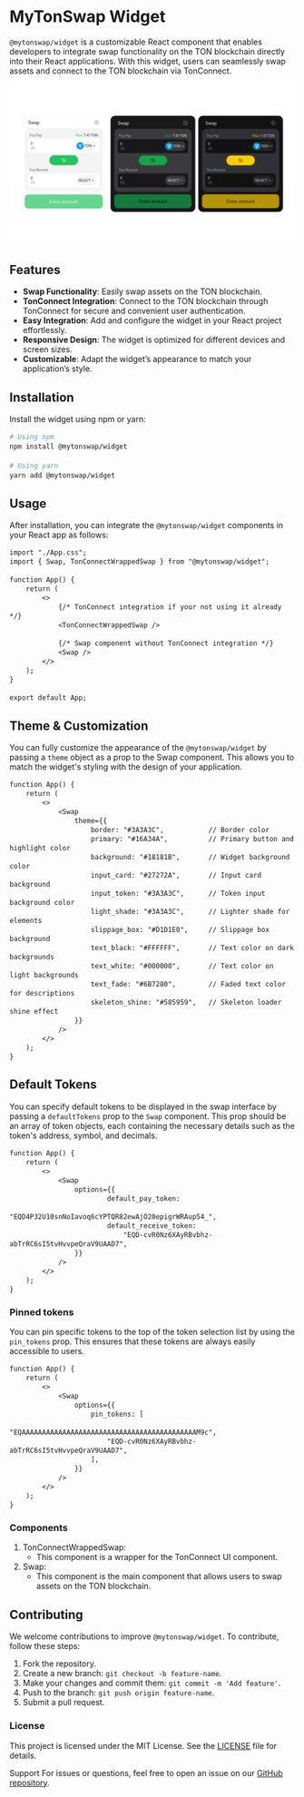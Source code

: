 # MyTonSwap Widget

`@mytonswap/widget` is a customizable React component that enables developers to integrate swap functionality on the TON blockchain directly into their React applications. With this widget, users can seamlessly swap assets and connect to the TON blockchain via TonConnect.


![Preview](./assets/image.png)

## Features

- **Swap Functionality**: Easily swap assets on the TON blockchain.
- **TonConnect Integration**: Connect to the TON blockchain through TonConnect for secure and convenient user authentication.
- **Easy Integration**: Add and configure the widget in your React project effortlessly.
- **Responsive Design**: The widget is optimized for different devices and screen sizes.
- **Customizable**: Adapt the widget’s appearance to match your application’s style.

## Installation

Install the widget using npm or yarn:

```bash
# Using npm
npm install @mytonswap/widget

# Using yarn
yarn add @mytonswap/widget
```
## Usage

After installation, you can integrate the `@mytonswap/widget` components in your React app as follows:

```tsx
import "./App.css";
import { Swap, TonConnectWrappedSwap } from "@mytonswap/widget";

function App() {
    return (
        <>
            {/* TonConnect integration if your not using it already */}
            <TonConnectWrappedSwap />
            
            {/* Swap component without TonConnect integration */}
            <Swap />
        </>
    );
}

export default App;
```

## Theme & Customization
You can fully customize the appearance of the `@mytonswap/widget` by passing a `theme` object as a prop to the Swap component. This allows you to match the widget's styling with the design of your application.
```tsx
function App() {
    return (
        <>
            <Swap
                theme={{
                    border: "#3A3A3C",           // Border color
                    primary: "#16A34A",          // Primary button and highlight color
                    background: "#18181B",       // Widget background color
                    input_card: "#27272A",       // Input card background
                    input_token: "#3A3A3C",      // Token input background color
                    light_shade: "#3A3A3C",      // Lighter shade for elements
                    slippage_box: "#D1D1E0",     // Slippage box background
                    text_black: "#FFFFFF",       // Text color on dark backgrounds
                    text_white: "#000000",       // Text color on light backgrounds
                    text_fade: "#6B7280",        // Faded text color for descriptions
                    skeleton_shine: "#585959",   // Skeleton loader shine effect
                }}
            />
        </>
    );
}
```
## Default Tokens
You can specify default tokens to be displayed in the swap interface by passing a `defaultTokens` prop to the `Swap` component. This prop should be an array of token objects, each containing the necessary details such as the token's address, symbol, and decimals.
```tsx
function App() {
    return (
        <>
            <Swap
                options={{
                        default_pay_token:
                            "EQD4P32U10snNoIavoq6cYPTQR82ewAjO20epigrWRAup54_",
                        default_receive_token:
                            "EQD-cvR0Nz6XAyRBvbhz-abTrRC6sI5tvHvvpeQraV9UAAD7",
                }}
            />
        </>
    );
}
```
<!-- write about pinned token -->
### Pinned tokens
You can pin specific tokens to the top of the token selection list by using the `pin_tokens` prop. This ensures that these tokens are always easily accessible to users.
```tsx
function App() {
    return (
        <>
            <Swap
                options={{
                    pin_tokens: [
                        "EQAAAAAAAAAAAAAAAAAAAAAAAAAAAAAAAAAAAAAAAAAAAM9c",
                        "EQD-cvR0Nz6XAyRBvbhz-abTrRC6sI5tvHvvpeQraV9UAAD7",
                    ],
                }}
            />
        </>
    );
}
```

### Components
1. TonConnectWrappedSwap:
    - This component is a wrapper for the TonConnect UI component.
2. Swap:
   - This component is the main component that allows users to swap assets on the TON blockchain.


## Contributing

We welcome contributions to improve `@mytonswap/widget`. To contribute, follow these steps:

1. Fork the repository.
2. Create a new branch: `git checkout -b feature-name`.
3. Make your changes and commit them: `git commit -m 'Add feature'`.
4. Push to the branch: `git push origin feature-name`.
5. Submit a pull request.

### License
This project is licensed under the MIT License. See the [LICENSE](LICENSE) file for details.

Support
For issues or questions, feel free to open an issue on our [GitHub repository](https://github.com/mytonswap/widget/issues).